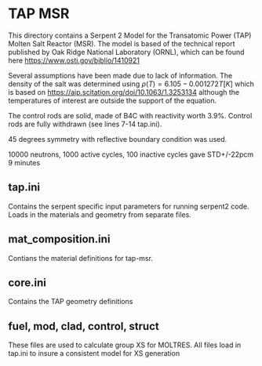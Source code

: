 # TAP MSR

This directory contains a Serpent 2 Model for the Transatomic Power (TAP) Molten Salt Reactor (MSR).
The model is based of the technical report published by Oak Ridge National Laboratory (ORNL), which can be found here https://www.osti.gov/biblio/1410921

Several assumptions have been made due to lack of information.
The density of the salt was determined using $`\rho(T)=6.105-0.001272T[K]`$
which is based on https://aip.scitation.org/doi/10.1063/1.3253134 although the temperatures of interest are outside the support of the equation.

The control rods are solid, made of B4C with reactivity worth 3.9%. Control rods are fully withdrawn (see lines 7-14 tap.ini).

45 degrees symmetry with reflective boundary condition was used.

10000 neutrons, 1000 active cycles, 100 inactive cycles gave STD+/-22pcm
9 minutes
## tap.ini
Contains the serpent specific input parameters for running serpent2 code.
Loads in the materials and geometry from separate files.

## mat_composition.ini
Contians the material definitions for tap-msr.

## core.ini
Contains the TAP geometry definitions

## fuel, mod, clad, control, struct
These files are used to calculate group XS for MOLTRES.
All files load in tap.ini to insure a consistent model for XS generation
